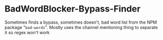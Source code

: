 # BadWordBlocker-Bypass-Finder
Sometimes finds a bypass, sometimes doesn't, bad word list from the NPM package "`bad-words`".
Mostly uses the channel mentioning thing to separate it so regex won't work
